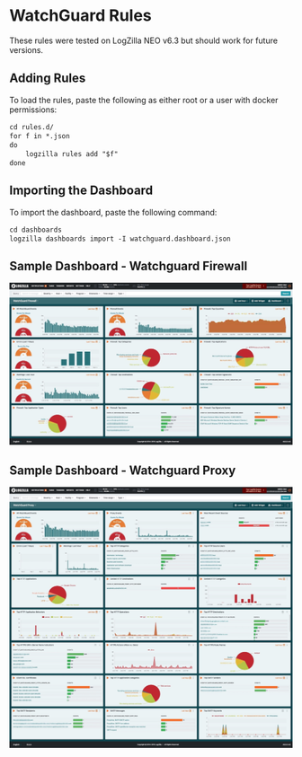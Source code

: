 # WatchGuard Rules

These rules were tested on LogZilla NEO v6.3 but should work for future versions.


## Adding Rules

To load the rules, paste the following as either root or a user with docker permissions:

```
cd rules.d/
for f in *.json
do
    logzilla rules add "$f"
done
```

## Importing the Dashboard

To import the dashboard, paste the following command:

```
cd dashboards
logzilla dashboards import -I watchguard.dashboard.json
```

## Sample Dashboard - Watchguard Firewall

![](images/LogZilla-NEO-WatchGuard-Firewall-Dashboard.jpg)


## Sample Dashboard - Watchguard Proxy

![](images/LogZilla-NEO-WatchGuard-Proxy-Dashboard.jpg)
